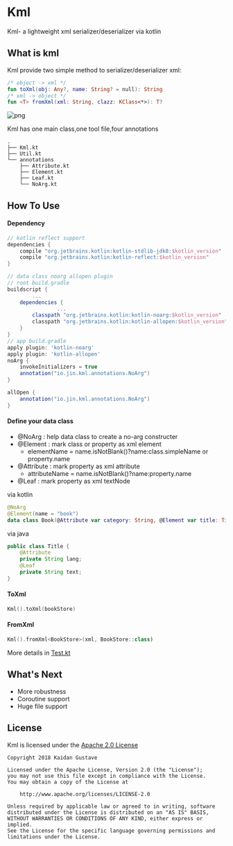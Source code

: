# Kml
Kml- a lightweight xml serializer/deserializer via kotlin

## What is kml

Kml provide two simple method to  serializer/deserializer xml:

```kotlin
/* object -> xml */
fun toXml(obj: Any?, name: String? = null): String
/* xml -> object */
fun <T> fromXml(xml: String, clazz: KClass<*>): T?
```

![png](~/resources/screenshot.png)

Kml has one main class,one tool file,four annotations

```shell
.
├── Kml.kt
├── Util.kt
└── annotations
    ├── Attribute.kt
    ├── Element.kt
    ├── Leaf.kt
    └── NoArg.kt

```

## How To Use

#### Dependency

```groovy
// kotlin reflect support
dependencies {
    compile "org.jetbrains.kotlin:kotlin-stdlib-jdk8:$kotlin_version"
    compile "org.jetbrains.kotlin:kotlin-reflect:$kotlin_version"
}

// data class noarg allopen plugin
// root build.gradle
buildscript {
		...
    dependencies {
				...
        classpath "org.jetbrains.kotlin:kotlin-noarg:$kotlin_version"
        classpath "org.jetbrains.kotlin:kotlin-allopen:$kotlin_version"
    }
}
// app build.gradle
apply plugin: 'kotlin-noarg'
apply plugin: 'kotlin-allopen'
noArg {
    invokeInitializers = true
    annotation("io.jin.kml.annotations.NoArg")
}

allOpen {
    annotation("io.jin.kml.annotations.NoArg")
}
```

#### Define your data class

* @NoArg : help data class to create a no-arg constructer
* @Element : mark class or property as xml element
  * elementName = name.isNotBlank()?name:class.simpleName or property.name 
* @Attribute : mark property as xml attribute
  * attributeName = name.isNotBlank()?name:property.name
* @Leaf : mark property as xml textNode

via kotlin

```kotlin
@NoArg
@Element(name = "book")
data class Book(@Attribute var category: String, @Element var title: Title, @Element var author: String, @Element var year: Int, @Element var price: Double)

```

via java

```java
public class Title {
    @Attribute
    private String lang;
    @Leaf
    private String text;
}
```

#### ToXml

```kotlin
Kml().toXml(bookStore)
```

#### FromXml

```kotlin
Kml().fromXml<BookStore>(xml, BookStore::class)
```

More details in [Test.kt](https://github.com/acidsweet/kml/blob/master/core/src/test/kotlin/test/Test.kt)

## What's Next

* More robustness
* Coroutine support
* Huge file support

## License
Kml is licensed under the [Apache 2.0 License](https://github.com/Shengaero/kotlin-json/tree/master/LICENSE)

```
Copyright 2018 Kaidan Gustave

Licensed under the Apache License, Version 2.0 (the "License");
you may not use this file except in compliance with the License.
You may obtain a copy of the License at

    http://www.apache.org/licenses/LICENSE-2.0

Unless required by applicable law or agreed to in writing, software
distributed under the License is distributed on an "AS IS" BASIS,
WITHOUT WARRANTIES OR CONDITIONS OF ANY KIND, either express or implied.
See the License for the specific language governing permissions and
limitations under the License.
